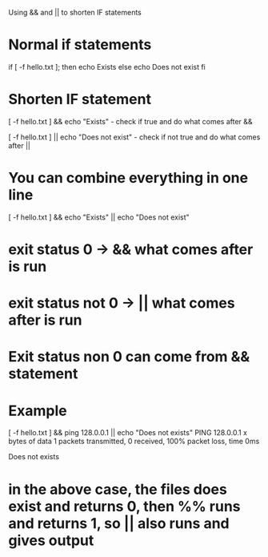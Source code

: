 Using && and || to shorten IF statements

# Normal if statements
if [ -f hello.txt ]; then
  echo Exists
else
  echo Does not exist
fi

# Shorten IF statement
[ -f hello.txt ] && echo "Exists" - check if true and do what comes after &&

[ -f hello.txt ] || echo "Does not exist"  - check if not true and do what comes after ||

# You can combine everything in one line

[ -f hello.txt ] && echo "Exists" || echo "Does not exist"

# exit status 0 -> && what comes after is run
# exit status not 0 -> || what comes after is run

# Exit status non 0 can come from && statement
# Example
[ -f hello.txt ] && ping 128.0.0.1 || echo "Does not exists"
PING 128.0.0.1  x bytes of data
1 packets transmitted, 0 received, 100% packet loss, time 0ms

Does not exists

# in the above case, the files does exist and returns 0, then %% runs and returns 1, so || also runs and gives output
